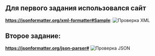 ## Для первого задания использовался сайт 
**https://jsonformatter.org/xml-formatter#Sample**:
![Проверка XML](https://media.discordapp.net/attachments/1046877627237019678/1119533200985825322/image.png?width=1276&height=676)

## Второе задание:
**https://jsonformatter.org/json-parser#**
![Проверка JSON](https://media.discordapp.net/attachments/1046877627237019678/1119534078002200648/image.png?width=1294&height=675)